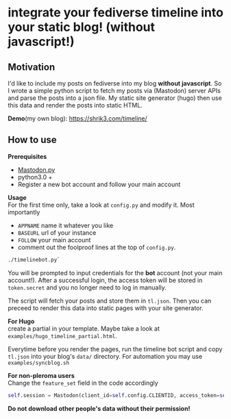 # integrate your fediverse timeline into your static blog! (without javascript!)


## Motivation
I'd like to include my posts on fediverse into my blog **without javascript**.
So I wrote a simple python script to fetch my posts via (Mastodon) server APIs
and parse the posts into a json file. My static site generator (hugo) then use
this data and render the posts into static HTML.

**Demo**(my own blog): https://shrik3.com/timeline/

## How to use

**Prerequisites**  
- [Mastodon.py](https://github.com/halcy/Mastodon.py/tree/3d5b94f07fab53d64e03fadb68b92eec496cbe13)
- python3.0 +
- Register a new bot account and follow your main account

**Usage**  
For the first time only, take a look at `config.py` and modify it. Most importantly
- `APPNAME` name it whatever you like
- `BASEURL` url of your instance
- `FOLLOW` your main account
- comment out the foolproof lines at the top of `config.py`.

```bash
./timelinebot.py`
````
You will be prompted to input credentials for the **bot** account (not your main
account!). After a successful login, the access token will be stored in
`token.secret` and you no longer need to log in manually.

The script will fetch your posts and store them in `tl.json`. Then you can preceed to
render this data into static pages with your site generator.

**For Hugo**  
create a partial in your template. Maybe take a look at `examples/hugo_timeline_partial.html`.

Everytime before you render the pages, run the timeline bot script and copy
`tl.json` into your blog's `data/` directory. For automation you may use
`examples/syncblog.sh`

**For non-pleroma users**  
Change the `feature_set` field in the code accordingly
```python
self.session = Mastodon(client_id=self.config.CLIENTID, access_token=self.config.TOKEN, feature_set="pleroma")
```

**Do not download other people's data without their permission!**
